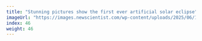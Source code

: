 ```yaml
---
title: "Stunning pictures show the first ever artificial solar eclipse"
imageUrl: "https://images.newscientist.com/wp-content/uploads/2025/06/16120404/SEI_255393257.jpg?width=788"
index: 46
weight: 46
---
```

